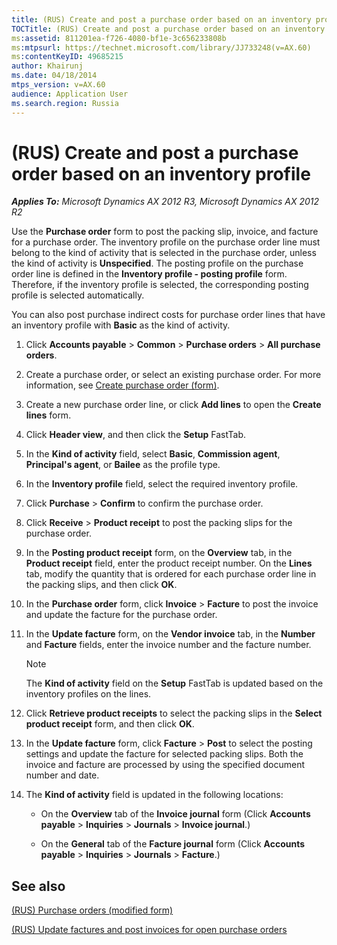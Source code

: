 ```yaml
---
title: (RUS) Create and post a purchase order based on an inventory profile
TOCTitle: (RUS) Create and post a purchase order based on an inventory profile
ms:assetid: 811201ea-f726-4080-bf1e-3c656233808b
ms:mtpsurl: https://technet.microsoft.com/library/JJ733248(v=AX.60)
ms:contentKeyID: 49685215
author: Khairunj
ms.date: 04/18/2014
mtps_version: v=AX.60
audience: Application User
ms.search.region: Russia
---
```


# (RUS) Create and post a purchase order based on an inventory profile 


_**Applies To:** Microsoft Dynamics AX 2012 R3, Microsoft Dynamics AX 2012 R2_

Use the **Purchase order** form to post the packing slip, invoice, and facture for a purchase order. The inventory profile on the purchase order line must belong to the kind of activity that is selected in the purchase order, unless the kind of activity is **Unspecified**. The posting profile on the purchase order line is defined in the **Inventory profile - posting profile** form. Therefore, if the inventory profile is selected, the corresponding posting profile is selected automatically.

You can also post purchase indirect costs for purchase order lines that have an inventory profile with **Basic** as the kind of activity.

1.  Click **Accounts payable** \> **Common** \> **Purchase orders** \> **All purchase orders**.

2.  Create a purchase order, or select an existing purchase order. For more information, see [Create purchase order (form)](https://technet.microsoft.com/library/aa570189\(v=ax.60\)).

3.  Create a new purchase order line, or click **Add lines** to open the **Create lines** form.

4.  Click **Header view**, and then click the **Setup** FastTab.

5.  In the **Kind of activity** field, select **Basic**, **Commission agent**, **Principal's agent**, or **Bailee** as the profile type.

6.  In the **Inventory profile** field, select the required inventory profile.

7.  Click **Purchase** \> **Confirm** to confirm the purchase order.

8.  Click **Receive** \> **Product receipt** to post the packing slips for the purchase order.

9.  In the **Posting product receipt** form, on the **Overview** tab, in the **Product receipt** field, enter the product receipt number. On the **Lines** tab, modify the quantity that is ordered for each purchase order line in the packing slips, and then click **OK**.

10. In the **Purchase order** form, click **Invoice** \> **Facture** to post the invoice and update the facture for the purchase order.

11. In the **Update facture** form, on the **Vendor invoice** tab, in the **Number** and **Facture** fields, enter the invoice number and the facture number.
    

    > [!NOTE]
    > <P>The <STRONG>Kind of activity</STRONG> field on the <STRONG>Setup</STRONG> FastTab is updated based on the inventory profiles on the lines.</P>



12. Click **Retrieve product receipts** to select the packing slips in the **Select product receipt** form, and then click **OK**.

13. In the **Update facture** form, click **Facture** \> **Post** to select the posting settings and update the facture for selected packing slips. Both the invoice and facture are processed by using the specified document number and date.

14. The **Kind of activity** field is updated in the following locations:
    
      - On the **Overview** tab of the **Invoice journal** form (Click **Accounts payable** \> **Inquiries** \> **Journals** \> **Invoice journal**.)
    
      - On the **General** tab of the **Facture journal** form (Click **Accounts payable** \> **Inquiries** \> **Journals** \> **Facture**.)

## See also

[(RUS) Purchase orders (modified form)](https://technet.microsoft.com/library/jj733294\(v=ax.60\))

[(RUS) Update factures and post invoices for open purchase orders](rus-update-factures-and-post-invoices-for-open-purchase-orders.md)

  


